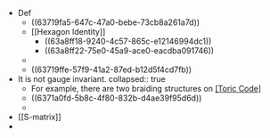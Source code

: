 - Def
	- ((63719fa5-647c-47a0-bebe-73cb8a261a7d))
	- [[Hexagon Identity]]
		- ((63a8ff18-9240-4c57-865c-e12146994dc1))
		- ((63a8ff22-75e0-45a9-ace0-eacdba091746))
	-
	- ((63719ffe-57f9-41a2-87ed-b12d5f4cd7fb))
- It is not gauge invariant.
  collapsed:: true
	- For example, there are two braiding structures on [[Toric Code]]((6371a0ef-d363-4689-8755-ec3463edf9ea))
	- ((6371a0fd-5b8c-4f80-832b-d4ae39f95d6d))
	-
- [[S-matrix]]
-